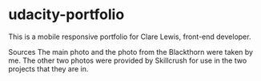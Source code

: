 # udacity-portfolio
This is a mobile responsive portfolio for Clare Lewis, front-end developer. 

Sources
The main photo and the photo from the Blackthorn were taken by me. The other two photos were provided by Skillcrush for use in the two projects that they are in. 
